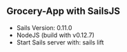 ## Grocery-App  with SailsJS
* Sails Version: 0.11.0
* NodeJS (build with v0.12.7)
* Start Sails server with: sails lift

